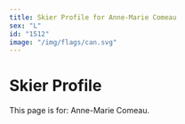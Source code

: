 ```yaml
---
title: Skier Profile for Anne-Marie Comeau
sex: "L"
id: "1512"
image: "/img/flags/can.svg" 
---
```


# Skier Profile

This page is for: Anne-Marie Comeau.
    